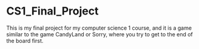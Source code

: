 # CS1_Final_Project
This is my final project for my computer science 1 course, and it is a game similar to the game CandyLand or Sorry, where you try to get to the end of the board first.
